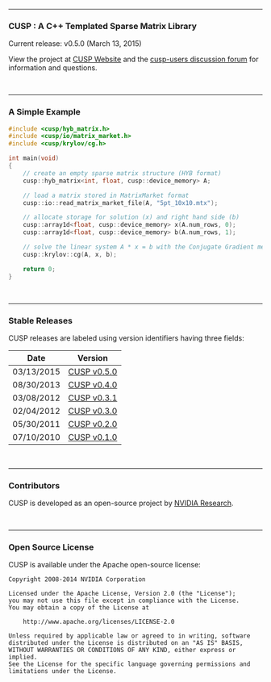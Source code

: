 <hr>
<h3>CUSP : A C++ Templated Sparse Matrix Library</h3>

Current release: v0.5.0 (March 13, 2015)

View the project at [CUSP Website](http://cusplibrary.github.io) and the [cusp-users discussion forum](http://groups.google.com/group/cusp-users) for information and questions.

<br><hr>
<h3>A Simple Example</h3>

```C++
#include <cusp/hyb_matrix.h>
#include <cusp/io/matrix_market.h>
#include <cusp/krylov/cg.h>

int main(void)
{
    // create an empty sparse matrix structure (HYB format)
    cusp::hyb_matrix<int, float, cusp::device_memory> A;

    // load a matrix stored in MatrixMarket format
    cusp::io::read_matrix_market_file(A, "5pt_10x10.mtx");

    // allocate storage for solution (x) and right hand side (b)
    cusp::array1d<float, cusp::device_memory> x(A.num_rows, 0);
    cusp::array1d<float, cusp::device_memory> b(A.num_rows, 1);

    // solve the linear system A * x = b with the Conjugate Gradient method
    cusp::krylov::cg(A, x, b);

    return 0;
}
```

<br><hr>
<h3>Stable Releases</h3>

CUSP releases are labeled using version identifiers having three fields: 
 
| Date | Version |
| ---- | ------- |
| 03/13/2015 | [CUSP v0.5.0](https://github.com/cusplibrary/cusplibrary/archive/0.5.0.zip)  |
| 08/30/2013 | [CUSP v0.4.0](https://github.com/cusplibrary/cusplibrary/archive/v0.4.0.zip) |
| 03/08/2012 | [CUSP v0.3.1](https://github.com/cusplibrary/cusplibrary/archive/v0.3.1.zip) |
| 02/04/2012 | [CUSP v0.3.0](https://github.com/cusplibrary/cusplibrary/archive/v0.3.0.zip) |
| 05/30/2011 | [CUSP v0.2.0](https://github.com/cusplibrary/cusplibrary/archive/v0.2.0.zip) |
| 07/10/2010 | [CUSP v0.1.0](https://github.com/cusplibrary/cusplibrary/archive/v0.1.0.zip) |


<br><hr>
<h3>Contributors</h3>

CUSP is developed as an open-source project by [NVIDIA Research](http://research.nvidia.com).

<br><hr>
<h3>Open Source License</h3>

CUSP is available under the Apache open-source license:

```
Copyright 2008-2014 NVIDIA Corporation

Licensed under the Apache License, Version 2.0 (the "License");
you may not use this file except in compliance with the License.
You may obtain a copy of the License at

    http://www.apache.org/licenses/LICENSE-2.0

Unless required by applicable law or agreed to in writing, software
distributed under the License is distributed on an "AS IS" BASIS,
WITHOUT WARRANTIES OR CONDITIONS OF ANY KIND, either express or implied.
See the License for the specific language governing permissions and
limitations under the License.
